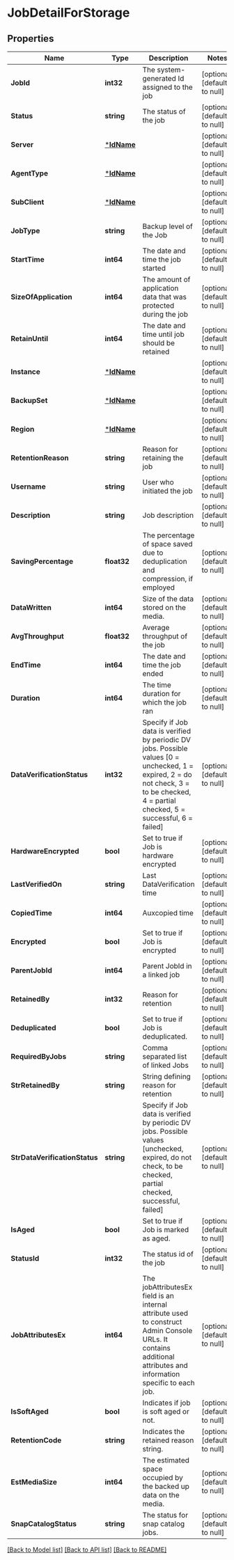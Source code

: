 # JobDetailForStorage

## Properties
Name | Type | Description | Notes
------------ | ------------- | ------------- | -------------
**JobId** | **int32** | The system-generated Id assigned to the job | [optional] [default to null]
**Status** | **string** | The status of the job | [optional] [default to null]
**Server** | [***IdName**](IdName.md) |  | [optional] [default to null]
**AgentType** | [***IdName**](IdName.md) |  | [optional] [default to null]
**SubClient** | [***IdName**](IdName.md) |  | [optional] [default to null]
**JobType** | **string** | Backup level of the Job | [optional] [default to null]
**StartTime** | **int64** | The date and time the job started | [optional] [default to null]
**SizeOfApplication** | **int64** | The amount of application data that was protected during the job | [optional] [default to null]
**RetainUntil** | **int64** | The date and time until job should be retained | [optional] [default to null]
**Instance** | [***IdName**](IdName.md) |  | [optional] [default to null]
**BackupSet** | [***IdName**](IdName.md) |  | [optional] [default to null]
**Region** | [***IdName**](IdName.md) |  | [optional] [default to null]
**RetentionReason** | **string** | Reason for retaining the job | [optional] [default to null]
**Username** | **string** | User who initiated the job | [optional] [default to null]
**Description** | **string** | Job description | [optional] [default to null]
**SavingPercentage** | **float32** | The percentage of space saved due to deduplication and compression, if employed | [optional] [default to null]
**DataWritten** | **int64** | Size of the data stored on the media. | [optional] [default to null]
**AvgThroughput** | **float32** | Average throughput of the job | [optional] [default to null]
**EndTime** | **int64** | The date and time the job ended | [optional] [default to null]
**Duration** | **int64** | The time duration for which the job ran | [optional] [default to null]
**DataVerificationStatus** | **int32** | Specify if Job data is verified by periodic DV jobs. Possible values [0 &#x3D; unchecked, 1 &#x3D; expired, 2 &#x3D; do not check, 3 &#x3D; to be checked, 4 &#x3D; partial checked, 5 &#x3D; successful, 6 &#x3D; failed] | [optional] [default to null]
**HardwareEncrypted** | **bool** | Set to true if Job is hardware encrypted | [optional] [default to null]
**LastVerifiedOn** | **string** | Last DataVerification time | [optional] [default to null]
**CopiedTime** | **int64** | Auxcopied time | [optional] [default to null]
**Encrypted** | **bool** | Set to true if Job is encrypted | [optional] [default to null]
**ParentJobId** | **int64** | Parent JobId in a linked job | [optional] [default to null]
**RetainedBy** | **int32** | Reason for retention | [optional] [default to null]
**Deduplicated** | **bool** | Set to true if Job is deduplicated. | [optional] [default to null]
**RequiredByJobs** | **string** | Comma separated list of linked Jobs | [optional] [default to null]
**StrRetainedBy** | **string** | String defining reason for retention | [optional] [default to null]
**StrDataVerificationStatus** | **string** | Specify if Job data is verified by periodic DV jobs. Possible values [unchecked, expired, do not check, to be checked, partial checked, successful, failed] | [optional] [default to null]
**IsAged** | **bool** | Set to true if Job is marked as aged. | [optional] [default to null]
**StatusId** | **int32** | The status id of the job | [optional] [default to null]
**JobAttributesEx** | **int64** | The jobAttributesEx field is an internal attribute used to construct Admin Console URLs. It contains additional attributes and information specific to each job. | [optional] [default to null]
**IsSoftAged** | **bool** | Indicates if job is soft aged or not. | [optional] [default to null]
**RetentionCode** | **string** | Indicates the retained reason string. | [optional] [default to null]
**EstMediaSize** | **int64** | The estimated space occupied by the backed up data on the media. | [optional] [default to null]
**SnapCatalogStatus** | **string** | The status for snap catalog jobs. | [optional] [default to null]

[[Back to Model list]](../README.md#documentation-for-models) [[Back to API list]](../README.md#documentation-for-api-endpoints) [[Back to README]](../README.md)

